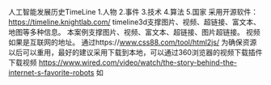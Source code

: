 人工智能发展历史TimeLine
1.人物
2.事件
3.技术
4.算法
5.国家
采用开源软件：
https://timeline.knightlab.com/
timeline3d支撑图片、视频、超链接、富文本、地图等多种信息。
本案例支撑图片、视频、富文本、超链接、图片超链接。
视频如果是互联网的地址。
通过https://www.css88.com/tool/html2js/
为确保资源以后可以重用，最好的建议采用下载到本地，可以通过360浏览器的视频下载插件下载视频
https://www.wired.com/video/watch/the-story-behind-the-internet-s-favorite-robots
如